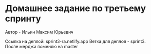 # Домашнее задание по третьему спринту #
Автор - Ильин Максим Юрьевич

Ссылка на деплой: sprint3-ra.netlify.app
Ветка для деплоя - sprint3. После мерджа поменяю на master
